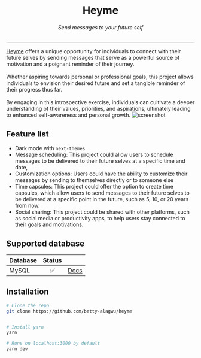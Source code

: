 <div align="center">
<h1>Heyme</h1>
<h6><i>Send messages to your future self</i></h6>
<hr />
</div>

[Heyme](https://heyme.io) offers a unique opportunity for individuals to connect with their future selves by sending messages that serve as a powerful source of motivation and a poignant reminder of their journey.
</br>
</br>
Whether aspiring towards personal or professional goals, this project allows individuals to envision their desired future and set a tangible reminder of their progress thus far.
</br>
</br>
By engaging in this introspective exercise, individuals can cultivate a deeper understanding of their values, priorities, and aspirations, ultimately leading to enhanced self-awareness and personal growth.
![screenshot](https://res.cloudinary.com/dq5e0bbl8/image/upload/v1678282734/Screenshot_2023-03-08_at_14.38.05_srmw0p.png)

## Feature list

- Dark mode with `next-themes`
- Message scheduling: This project could allow users to schedule messages to be delivered to their future selves at a specific time and date,
- Customization options: Users could have the ability to customize their messages by sending to themselves directly or to someone else
- Time capsules: This project could offer the option to create time capsules, which allow users to send messages to their future selves to be delivered at a specific point in the future, such as 5, 10, or 20 years from now.
- Social sharing: This project could be shared with other platforms, such as social media or productivity apps, to help users stay connected to their goals and motivations.

## Supported database

| Database | Status |                                |
| :------- | :----: | :----------------------------- |
| MySQL    |   ✅   | [Docs](https://www.mysql.com/) |

## Installation

```bash
# Clone the repo
git clone https://github.com/betty-alagwu/heyme


# Install yarn
yarn

# Runs on localhost:3000 by default
yarn dev
```
